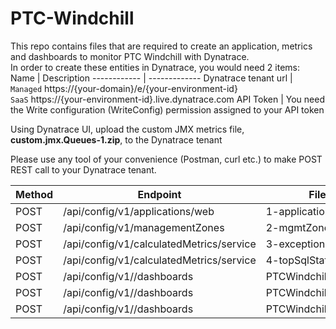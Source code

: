 # PTC-Windchill
This repo contains files that are required to create an application, metrics and dashboards to monitor PTC Windchill with Dynatrace.  
In order to create these entities in Dynatrace, you would need 2 items:
Name | Description
------------ | -------------
Dynatrace tenant url | `Managed` https://{your-domain}/e/{your-environment-id}  <br/>`SaaS` https://{your-environment-id}.live.dynatrace.com
API Token | You need the Write configuration (WriteConfig) permission assigned to your API token  

Using Dynatrace UI, upload the custom JMX metrics file, **custom.jmx.Queues-1.zip**, to the Dynatrace tenant
  
Please use any tool of your convenience (Postman, curl etc.) to make POST REST call to your Dynatrace tenant. 
  
Method | Endpoint | Filename
------------| ----------------------------------- | ---------------  
POST | /api/config/v1/applications/web | 1-application.json  
POST | /api/config/v1/managementZones | 2-mgmtZone.json  
POST | /api/config/v1/calculatedMetrics/service | 3-exceptionCount.json  
POST | /api/config/v1/calculatedMetrics/service | 4-topSqlStatements.json  
POST | /api/config/v1//dashboards | PTCWindchill-Queues.json
POST | /api/config/v1//dashboards | PTCWindchillOverview.json  
POST | /api/config/v1//dashboards | PTCWindchillUserData.json
